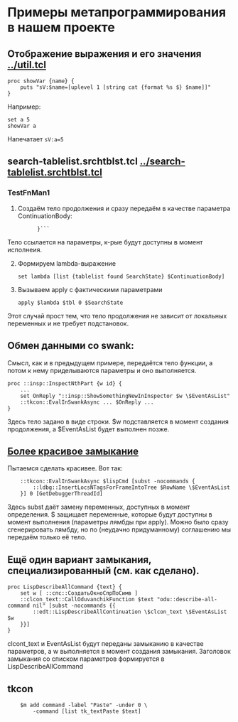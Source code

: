 Примеры метапрограммирования в нашем проекте
===========

Отображение выражения и его значения [../util.tcl](../util.tcl)
----

    proc showVar {name} {
        puts "sV:$name=[uplevel 1 [string cat {format %s $} $name]]"
    }
    
Например:

    set a 5
    showVar a
    
Напечатает
```sV:a=5```


search-tablelist.srchtblst.tcl [../search-tablelist.srchtblst.tcl](../search-tablelist.srchtblst.tcl)
---

### TestFnMan1

1. Создаём тело продолжения и сразу передаём в качестве параметра ContinuationBody:

    ```... { if {!$found} {error "TableListTest1 failure 2"} else {puts "found 2"}  
          }```

Тело ссылается на параметры, к-рые будут доступны в момент исполнеия.

2. Формируем lambda-выражение
    
    ```set lambda [list {tablelist found SearchState} $ContinuationBody]```

3. Вызываем apply с фактическими параметрами
    
    ```apply $lambda $tbl 0 $SearchState```

Этот случай прост тем, что тело продолжения не зависит от локальных переменных и не требует подстановок. 


Обмен данными со swank:
----

Смысл, как и в предыдущем примере, передаётся тело функции, а потом к нему приделываются параметры и оно выполняется.

    proc ::insp::InspectNthPart {w id} {
        ...
        set OnReply "::insp::ShowSomethingNewInInspector $w \$EventAsList"
        ::tkcon::EvalInSwankAsync ... $OnReply ...
    }
    

Здесь тело задано в виде строки. $w подставляется в момент создания продолжения,
а \$EventAsList будет выполнен позже.

[Более красивое замыкание](../lisp-debugger.ldbg.tcl)
-----------
Пытаемся сделать красивее. Вот так:

        ::tkcon::EvalInSwankAsync $lispCmd [subst -nocommands {
            ::ldbg::InsertLocsNTagsForFrameIntoTree $RowName \$EventAsList
        }] 0 [GetDebuggerThreadId]

Здесь subst даёт замену переменных, доступных в момент определения. \$ защищает
переменные, которые будут доступны в момент выполнения (параметры лямбды при apply).
Можно было сразу сгенерировать лямбду, но по (неудачно придуманному) соглашению мы
передаём только её тело.

Ещё один вариант замыкания, специализированный (см. как сделано).
---------------
    proc LispDescribeAllCommand {text} {
        set w [ ::спс::СоздатьОкноСпрПоСимв ]
        ::clcon_text::CallOduvanchikFunction $text "odu::describe-all-command nil" [subst -nocommands {{
            ::edt::LispDescribeAllContinuation \$clcon_text \$EventAsList $w
        }}]
    }
clcont_text и EventAsList будут переданы замыканию в качестве параметров, а w выполняется в момент создания замыкания. Заголовок замыкания со списком параметров формируется в LispDescribeAllCommand


tkcon
---

        $m add command -label "Paste" -under 0 \
            -command [list tk_textPaste $text]

